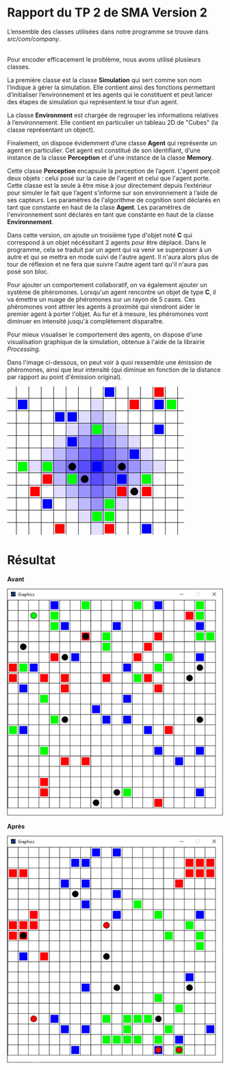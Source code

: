 # Rapport du TP 2 de SMA Version 2

L’ensemble des classes utilisées dans notre programme se trouve dans *src/com/company*.

<br>
Pour encoder efficacement le problème, nous avons utilisé plusieurs classes.

La première classe est la classe **Simulation** qui sert comme son nom l’indique à gérer la simulation. Elle contient ainsi des fonctions permettant d’initialiser l’environnement et les agents qui le constituent et peut lancer des étapes de simulation qui représentent le tour d’un agent.

La classe **Environment** est chargée de regrouper les informations relatives à l’environnement. Elle contient en particulier un tableau 2D de "Cubes" (la classe représentant un object).

Finalement, on dispose évidemment d’une classe **Agent** qui représente un agent en particulier. Cet agent est constitué de son identifiant, d’une instance de la classe **Perception** et d'une instance de la classe **Memory**.

Cette classe **Perception** encapsule la perception de l’agent. L'agent perçoit deux objets : celui posé sur la case de l'agent et celui que l'agent porte. Cette classe est la seule à être mise à jour directement depuis l’extérieur pour simuler le fait que l’agent s’informe sur son environnement à l’aide de ses capteurs.
Les paramètres de l'algorithme de cognition sont déclarés en tant que constante en haut de la clase **Agent**. Les paramètres de l'environnement sont déclarés en tant que constante en haut de la classe **Environnement**.

Dans cette version, on ajoute un troisième type d'objet noté **C** qui correspond à un objet nécéssitant 2 agents pour être déplacé.
Dans le programme, cela se traduit par un agent qui va venir se superposer à un autre et qui se mettra en mode
suivi de l'autre agent. Il n'aura alors plus de tour de réflexion et ne fera que suivre l'autre agent tant qu'il n'aura pas
posé son bloc.

Pour ajouter un comportement collaboratif, on va également ajouter un système de phéromones.
Lorsqu'un agent rencontre un objet de type **C**, il va émettre un nuage de phéromones sur un rayon de 5 cases.
Ces phéromones vont attirer les agents à proximité qui viendront aider le premier agent à porter l'objet. Au fur et à mesure,
les phéromones vont diminuer en intensité jusqu'à complètement disparaître.

Pour mieux visualiser le comportement des agents, on dispose d'une visualisation graphique de la simulation,
obtenue à l'aide de la librairie *Processing*.

Dans l'image ci-dessous, on peut voir à quoi ressemble une émission de phéromones, ainsi que leur intensité (qui diminue
en fonction de la distance par rapport au point d'émission original).

![Phéromones](img/phero.png)


# Résultat

**Avant**

![Avant](img/avant.png)

**Après**

![Après](img/apres.png)
